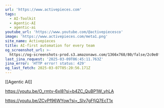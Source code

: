 ```yaml
---
url: 'https://www.activepieces.com'
tags:
  - AI-Toolkit
  - Agentic-AI
  - agentic-ai
youtube_url: 'https://www.youtube.com/@activepiecesco'
image: 'https://www.activepieces.com/meta1.png'
site_name: Activepieces
title: AI-first automation for every team
og_screenshot_url: >-
  https://og-screenshots-prod.s3.amazonaws.com/1366x768/80/false/2c0e8fad4caa3532f8f3fc771cd1b8c9c00032163d8f8f18ab9155f083d53d6e.jpeg
last_jina_request: '2025-03-09T06:45:11.763Z'
jina_error: 'HTTP error! status: 429'
og_last_fetch: 2025-03-07T05:20:56.171Z
---
```

[[Agentic AI]]

https://youtu.be/O_rmtv-6xl8?si=b4ZC_QuBP1W_yhLA

https://youtu.be/ZCvPf96WYow?si=_SIv7gFfjQ7EcT1x
